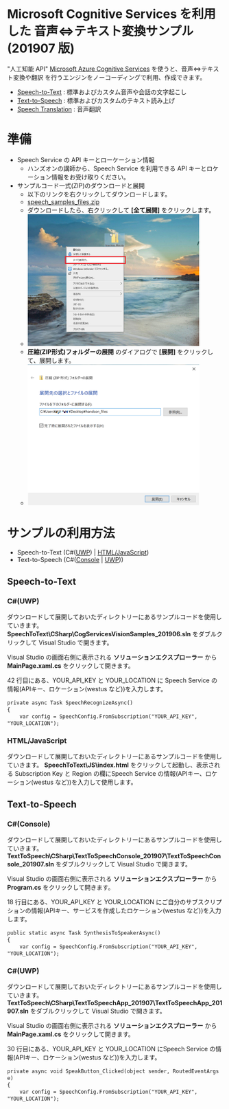 # Microsoft Cognitive Services を利用した 音声⇔テキスト変換サンプル (201907 版)

"人工知能 API" [Microsoft Azure Cognitive Services](https://www.microsoft.com/cognitive-services/) を使うと、音声⇔テキスト変換や翻訳 を行うエンジンをノーコーディングで利用、作成できます。

- [Speech-to-Text](https://azure.microsoft.com/ja-jp/services/cognitive-services/speech-to-text/) : 標準およびカスタム音声や会話の文字起こし
- [Text-to-Speech](https://azure.microsoft.com/ja-jp/services/cognitive-services/text-to-speech/) : 標準およびカスタムのテキスト読み上げ
- [Speech Translation](https://azure.microsoft.com/ja-jp/services/cognitive-services/speech-translation/) : 音声翻訳



# 準備

- Speech Service の API キーとローケーション情報
    - ハンズオンの講師から、Speech Service を利用できる API キーとロケーション情報をお受け取りください。
- サンプルコード一式(ZIP)のダウンロードと展開
    - 以下のリンクを右クリックしてダウンロードします。
    - <a href="speech_samples_files.zip" download="speech_samples_files.zip">speech_samples_files.zip</a> 
    - ダウンロードしたら、右クリックして **[全て展開]** をクリックします。
    - <img src="doc_images/handson_01.png" width="400">
    - **圧縮(ZIP形式)フォルダーの展開** のダイアログで **[展開]** をクリックして、展開します。
    - <img src="doc_images/handson_02.png" width="400">



# サンプルの利用方法
- Speech-to-Text (C#([UWP](#cuwp)) | [HTML/JavaScript](#htmljavascript))
- Text-to-Speech (C#([Console](#cconsole) | [UWP](#cuwp-1)))

## Speech-to-Text

### C#(UWP)

ダウンロードして展開しておいたディレクトリーにあるサンプルコードを使用していきます。 **SpeechToText\CSharp\CogServicesVisionSamples_201906.sln** をダブルクリックして Visual Studio で開きます。

Visual Studio の画面右側に表示される **ソリューションエクスプローラー** から **MainPage.xaml.cs** をクリックして開きます。

42 行目にある、YOUR_API_KEY と YOUR_LOCATION に Speech Service の情報(APIキー、ロケーション(westus など))を入力します。

```
private async Task SpeechRecognizeAsync()
{
    var config = SpeechConfig.FromSubscription("YOUR_API_KEY", "YOUR_LOCATION");
```

### HTML/JavaScript

ダウンロードして展開しておいたディレクトリーにあるサンプルコードを使用していきます。 
**SpeechToText\JS\index.html** をクリックして起動し、表示される Subscription Key と Region の欄にSpeech Service の情報(APIキー、ロケーション(westus など))を入力して使用します。


## Text-to-Speech

### C#(Console)

ダウンロードして展開しておいたディレクトリーにあるサンプルコードを使用していきます。
**TextToSpeech\CSharp\TextToSpeechConsole_201907\TextToSpeechConsole_201907.sln** をダブルクリックして Visual Studio で開きます。

Visual Studio の画面右側に表示される **ソリューションエクスプローラー** から **Program.cs** をクリックして開きます。

18 行目にある、YOUR_API_KEY と YOUR_LOCATION にご自分のサブスクリプションの情報(APIキー、サービスを作成したロケーション(westus など))を入力します。

```
public static async Task SynthesisToSpeakerAsync()
{
    var config = SpeechConfig.FromSubscription("YOUR_API_KEY", "YOUR_LOCATION");
```

### C#(UWP)

ダウンロードして展開しておいたディレクトリーにあるサンプルコードを使用していきます。 
**TextToSpeech\CSharp\TextToSpeechApp_201907\TextToSpeechApp_201907.sln** をダブルクリックして Visual Studio で開きます。

Visual Studio の画面右側に表示される **ソリューションエクスプローラー** から **MainPage.xaml.cs** をクリックして開きます。

30 行目にある、YOUR_API_KEY と YOUR_LOCATION にSpeech Service の情報(APIキー、ロケーション(westus など))を入力します。

```
private async void SpeakButton_Clicked(object sender, RoutedEventArgs e)
{
    var config = SpeechConfig.FromSubscription("YOUR_API_KEY", "YOUR_LOCATION");
```

